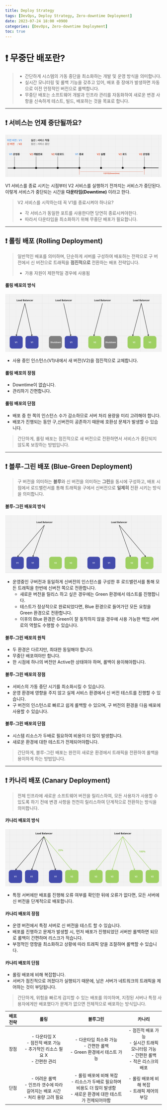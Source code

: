 ```yaml
---
title: Deploy Strategy
tags: [DevOps, Deploy Strategy, Zero-downtime Deployment]
date: 2023-07-24 18:00 +0900
categories: [DevOps, Zero-downtime Deployment]
toc: true
---
```


# ❗️ 무중단 배포란?

> - 간단하게 시스템의 가동 중단을 최소화하는 개발 및 운영 방식을 의미합니다.
> - 실시간 모니터링 및 롤백 기능을 갖추고 있어, 배포 중 장애가 발생하면 자동으로 이전 안정적인 버전으로 롤백합니다.
> - 무중단 배포는 소프트웨어 개발과 인프라 관리를 자동화하여 새로운 변경 사항을 신속하게 테스트, 빌드, 배포하는 것을 목표로 합니다.

---

## ❗️ 서비스는 언제 중단될까요?

![Continuous Deploy](https://github.com/MinkyungJ/MinkyungJ.github.io/blob/main/_posts/Continuous_Deploy.png?raw=true)

V1 서비스를 종료 시키는 시점부터 V2 서비스를 실행하기 전까지는 서비스가 중단된다.
이렇게 서비스가 중단되는 시간을 **다운타임(Downtime)** 이라고 한다.

> V2 서비스를 시작하는데 꼭 V1를 종료시켜야 하나요?
> - 각 서비스가 동일한 포트를 사용한다면 당연히 종료시켜야한다.
> - 따라서 다운타임을 최소화하기 위해 무중단 배포가 필요합니다.

---

## ❗️ 롤링 배포 (Rolling Deployment)

> 일반적인 배포를 의미하며, 단순하게 서버를 구성하여 배포하는 전략으로 구 버전에서 신 버전으로 트래픽을 **점진적으로** 전환하는 배포 전략입니다.
> - 가용 자원이 제한적일 경우에 사용됨

#### 롤링 배포의 방식

![Rolling Deployment](https://github.com/MinkyungJ/MinkyungJ.github.io/blob/main/_posts/Rolling_Deployment.png?raw=true)
- 사용 중인 인스턴스(V1)내에서 새 버전(V2)을 점진적으로 교체합니다.

#### 롤링 배포의 장점

- Downtime이 없습니다.
- 관리하기 간편합니다.

#### 롤링 배포의 단점

- 배포 중 한 쪽의 인스턴스 수가 감소하므로 서버 처리 용량을 미리 고려해야 합니다.
- 배포가 진행되는 동안 구,신버전이 공존하기 때문에 호환성 문제가 발생할 수 있습니다.

> 간단하게, 롤링 배포는 점진적으로 새 버전으로 전환하면서 서비스가 중단되지 않도록 보장하는 방법입니다.

---

## ❗️ 블루-그린 배포 (Blue-Green Deployment)

> 구 버전을 의미하는 **블루**와 신 버전을 의미하는 **그린**을 동시에 구성하고, 배포 시점에서 로드밸런서를 통해 트래픽을 구에서 신버전으로 **일제히** 전환 시키는 방식을 의미합니다.

#### 블루-그린 배포의 방식

![Blue-Green Deployment](https://github.com/MinkyungJ/MinkyungJ.github.io/blob/main/_posts/Blue_Green_Deployment.png?raw=true)
- 운영중인 구버전과 동일하게 신버전의 인스턴스를 구성한 후 로드밸런서를 통해 모든 트래픽을 한번에 신버전 쪽으로 전환합니다.
  - 새로운 버전을 릴리스 하고 싶은 경우에는 Green 환경에서 테스트를 진행합니다.
  - 테스트가 정상적으로 완료되었다면, Blue 환경으로 들어가던 모든 요청을 Green 환경으로 전환합니다.
  - 이후의 Blue 환경은 Green이 잘 동작하지 않을 경우에 사용 가능한 백업 서버로의 역할도 수행할 수 있습니다.

#### 블루-그린 배포의 원칙

- 두 환경은 다르지만, 최대한 동일해야 합니다.
- 무중단 배포여야만 합니다.
- 한 시점에 하나의 버전만 Active한 상태여야 하며, 롤백이 용이해야합니다.

#### 블루-그린 배포의 장점

- 서비스의 가동 중단 시기를 최소화시킬 수 있습니다.
- 운영 환경에 영향을 주지 않고 실제 서비스 환경에서 신 버전 테스트를 진행할 수 있습니다.
- 구 버전의 인스턴스로 빠르고 쉽게 롤백할 수 있으며, 구 버전의 환경을 다음 배포에 사용할 수 있습니다.

#### 블루-그린 배포의 단점

- 시스템 리소스가 두배로 필요하여 비용이 더 많이 발생합니다.
- 새로운 환경에 대한 테스트가 전제되어야합니다.

> 간단하게, 블루-그린 배포는 완전히 새로운 환경에서 트래픽을 전환하여 롤백을 용이하게 하는 방법입니다.

---

## ❗️ 카나리 배포 (Canary Deployment)

> 전체 인프라에 새로운 소프트웨어 버전을 릴리스하여, 모든 사용자가 사용할 수 있도록 하기 전에 변경 사항을 천천히 릴리스하여 단계적으로 전환하는 방식을 의미합니다.

#### 카나리 배포의 방식

![Canary Deployment](https://github.com/MinkyungJ/MinkyungJ.github.io/blob/main/_posts/Canary_Deployment.png?raw=true)
- 특정 서버에만 배포를 진행해 오류 여부를 확인한 뒤에 오류가 없다면, 모든 서버에 신 버전을 단계적으로 배포합니다.

#### 카나리 배포의 장점

- 운영 버전에서 특정 서버로 신 버전을 테스트 할 수 있습니다.
- 배포를 진행하고 문제가 발생할 시, 먼저 배포가 진행되었던 서버만 롤백하면 되므로 롤백이 간편하며 리스크가 적습니다.
- 부정적인 영향을 최소화하고 상황에 따라 트래픽 양을 조절하며 롤백할 수 있습니다.

#### 카나리 배포의 단점

- 롤링 배포에 비해 복잡합니다.
- 서버가 점진적으로 꺼졌다가 실행되기 때문에, 남은 서버가 네트워크의 트래픽을 제어하는 것이 부담됩니다.

> 간단하게, 위험을 빠르게 감지할 수 있는 배포를 의미하며, 지정된 서버나 특정 사용자에게만 배포했다가 문제가 없으면 전체적으로 배포하는 방식입니다.

| 배포 전략 |                                        롤링                                       |                                                          블루그린                                                         |                                            카나리                                            |
|:---------:|:---------------------------------------------------------------------------------:|:-------------------------------------------------------------------------------------------------------------------------:|:--------------------------------------------------------------------------------------------:|
| 장점      | - 다운타임 X<br>- 점진적 배포 가능<br>- 추가적인 리소스 필요 X<br>- 간편한 관리   | - 다운타임 최소화 가능<br>- 간편한 롤백<br>- Green 환경에서 테스트 가능                                                   | - 점진적 배포 가능<br>- 실시간 트래픽 모니터링 가능<br>- 간편한 롤백<br>- 적은 리스크의 배포 |
| 단점      | - 어려운 롤백<br>- 인프라 갯수에 따라 길어지는 배포 시간<br>- 처리 용량 고려 필요 | - 롤링 배포에 비해 복잡<br>- 리소스가 두배로 필요하며 비용도 더 많이 발생함<br>- 새로운 환경에 대한 테스트가 전제되어야함 | - 롤링 배포에 비해 복잡<br>- 트래픽 제어의 부담                                              |